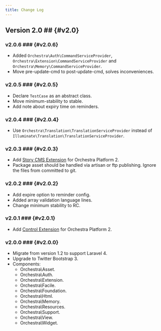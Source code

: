 ```yaml
---
title: Change Log
---
```


## Version 2.0 ## {#v2.0}

### v2.0.6 ### {#v2.0.6}

* Added `Orchestra\Auth\CommandServiceProvider`, `Orchestra\Extension\CommandServiceProvider` and `Orchestra\Memory\CommandServiceProvider`.
* Move pre-update-cmd to post-update-cmd, solves inconveniences.

### v2.0.5 ### {#v2.0.5}

* Declare `TestCase` as an abstract class.
* Move minimum-stability to stable.
* Add note about expiry time on reminders.

### v2.0.4 ### {#v2.0.4}

* Use `Orchestra\Translation\TranslationServiceProvider` instead of `Illuminate\Translation\TranslationServiceProvider`.

### v2.0.3 ### {#v2.0.3}

* Add [Story CMS Extension](https://github.com/orchestral/story) for Orchestra Platform 2.
* Package asset should be handled via artisan or ftp publishing. Ignore the files from committed to git.

### v2.0.2 ### {#v2.0.2}

* Add expire option to reminder config.
* Added array validation language lines.
* Change minimum stability to RC.

### v2.0.1 ### {#v2.0.1}

* Add [Control Extension](https://github.com/orchestra/control) for Orchestra Platform 2.

### v2.0.0 ### {#v2.0.0}

* Migrate from version 1.2 to support Laravel 4.
* Upgrade to Twitter Bootstrap 3.
* Components:
  * Orchestra\Asset.
  * Orchestra\Auth.
  * Orchestra\Extension.
  * Orchestra\Facile.
  * Orchestra\Foundation.
  * Orchestra\Html.
  * Orchestra\Memory.
  * Orchestra\Resources.
  * Orchestra\Support.
  * Orchestra\View.
  * Orchestra\Widget.


